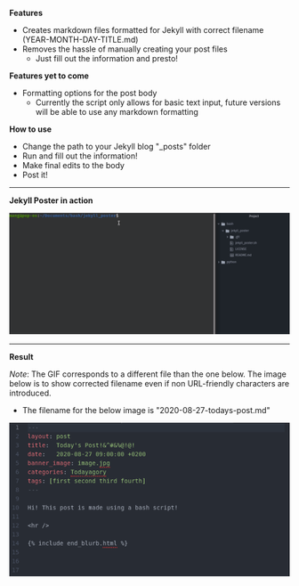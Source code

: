 **Features**
- Creates markdown files formatted for Jekyll with correct filename (YEAR-MONTH-DAY-TITLE.md)
- Removes the hassle of manually creating your post files
  - Just fill out the information and presto!

**Features yet to come**
- Formatting options for the post body
  - Currently the script only allows for basic text input, future versions will be able to use any markdown formatting

**How to use**
- Change the path to your Jekyll blog "_posts" folder
- Run and fill out the information!
- Make final edits to the body
- Post it!

---
**Jekyll Poster in action**

![Jekyll Poster in action](jekyll_poster_in_action.gif?raw=true)

---
**Result**

*Note*: The GIF corresponds to a different file than the one below. The image below is to show corrected filename even if non URL-friendly characters are introduced.
- The filename for the below image is "2020-08-27-todays-post.md"

![Jekyll Poster Screenshot](jekyll_poster_screenshot.png?raw=true)
